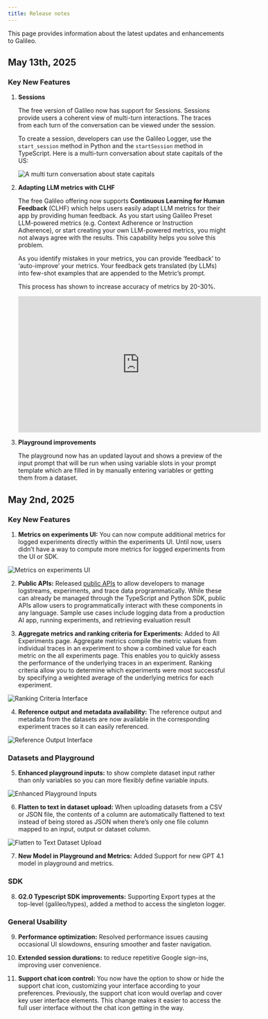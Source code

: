 ```yaml
---
title: Release notes
---
```


This page provides information about the latest updates and enhancements to Galileo.

## May 13th, 2025

### Key New Features

1. **Sessions**

    The free version of Galileo now has support for Sessions. Sessions provide users a coherent view of multi-turn interactions. The traces from each turn of the conversation can be viewed under the session.

    To create a session, developers can use the Galileo Logger, use the `start_session` method in Python and the `startSession` method in TypeScript.
    Here is a multi-turn conversation about state capitals of the US:

    ![A multi turn conversation about state capitals](/images/release-notes/2025-5-13/sessions.png)

1. **Adapting LLM metrics with CLHF**

    The free Galileo offering now supports **Continuous Learning for Human Feedback** (CLHF) which helps users easily adapt LLM metrics for their app by providing human feedback.  As you start using Galileo Preset LLM-powered metrics (e.g. Context Adherence or Instruction Adherence), or start creating your own LLM-powered metrics, you might not always agree with the results. This capability helps you solve this problem.

    As you identify mistakes in your metrics, you can provide ‘feedback’ to ‘auto-improve’ your metrics. Your feedback gets translated (by LLMs) into few-shot examples that are appended to the Metric’s prompt.

    This process has shown to increase accuracy of metrics by 20-30%.

    <iframe
    width="560"
    height="315"
    src="https://www.youtube.com/embed/Rl8YLFCyoiw"
    title="YouTube video player"
    frameborder="0"
    allow="accelerometer; autoplay; clipboard-write; encrypted-media; gyroscope; picture-in-picture"
    allowfullscreen
    ></iframe>

1. **Playground improvements**

    The playground now has an updated layout and shows a preview of the input prompt that will be run when using variable slots in your prompt template which are filled in by manually entering variables or getting them from a dataset.

## May 2nd, 2025

### Key New Features

1. **Metrics on experiments UI:** You can now compute additional metrics for logged experiments directly within the experiments UI. Until now, users didn’t have a way to compute more metrics for logged experiments from the UI or SDK.

![Metrics on experiments UI](images/AddingMetricstoExperimentsinUI-ezgif.com-optimize.gif)

2. **Public APIs:** Released [public APIs](https://v2docs.galileo.ai/api-reference/) to allow developers to manage logstreams, experiments, and trace data programmatically. While these can already be managed through the TypeScript and Python SDK, public APIs allow users to programmatically interact with these components in any language. Sample use cases include logging data from a production AI app, running experiments, and retrieving evaluation result

3. **Aggregate metrics and ranking criteria for Experiments:** Added to All Experiments page. Aggregate metrics compile the metric values from individual traces in an experiment to show a combined value for each metric on the all experiments page. This enables you to quickly assess the performance of the underlying traces in an experiment. Ranking criteria allow you to determine which experiments were most successful by specifying a weighted average of the underlying metrics for each experiment.

![Ranking Criteria Interface](images/Added-aggregate-metrics.png)

4. **Reference output and metadata availability:** The reference output and metadata from the datasets are now available in the corresponding experiment traces so it can easily referenced.

![Reference Output Interface](images/Reference-output-and-metadata-from-datasets.png)

### Datasets and Playground

5. **Enhanced playground inputs:** to show complete dataset input rather than only variables so you can more flexibly define variable inputs.

![Enhanced Playground Inputs](images/playground-enhanced-inputs.png)

6. **Flatten to text in dataset upload:** When uploading datasets from a CSV or JSON file, the contents of a column are automatically flattened to text instead of being stored as JSON when there’s only one file column mapped to an input, output or dataset column.

![Flatten to Text Dataset Upload](images/flatten-to-text-dataset-upload.png)

7. **New Model in Playground and Metrics:** Added Support for new GPT 4.1 model in playground and metrics.

### SDK

8. **G2.0 Typescript SDK improvements:** Supporting Export types at the top-level (galileo/types), added a method to access the singleton logger.

### General Usability

9. **Performance optimization:** Resolved performance issues causing occasional UI slowdowns, ensuring smoother and faster navigation.

10. **Extended session durations:** to reduce repetitive Google sign-ins, improving user convenience.

11. **Support chat icon control:** You now have the option to show or hide the support chat icon, customizing your interface according to your preferences. Previously, the support chat icon would overlap and cover key user interface elements. This change makes it easier to access the full user interface without the chat icon getting in the way.
